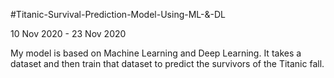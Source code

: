 #Titanic-Survival-Prediction-Model-Using-ML-&-DL

10 Nov 2020 - 23 Nov 2020

My model is based on Machine Learning and Deep Learning. It takes a dataset and then train that dataset to predict the survivors of the Titanic fall.
